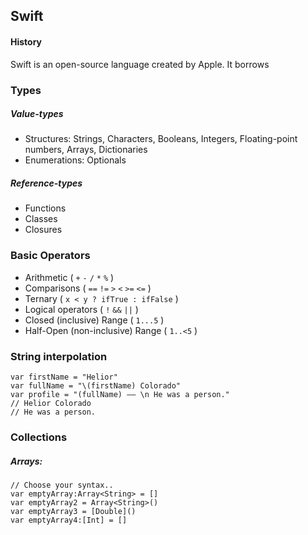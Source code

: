 ## Swift

#### History
Swift is an open-source language created by Apple. It borrows


### Types

##### Value-types
* Structures: Strings, Characters, Booleans, Integers, Floating-point numbers, Arrays, Dictionaries
* Enumerations: Optionals

##### Reference-types
* Functions
* Classes
* Closures



### Basic Operators
* Arithmetic ( `+` `-` `/` `*` `%` )
* Comparisons ( `==` `!=` `>` `<` `>=` `<=` )
* Ternary ( `x < y ? ifTrue : ifFalse` )
* Logical operators ( `!` `&&` `||` )
* Closed (inclusive) Range ( `1...5` )
* Half-Open (non-inclusive) Range ( `1..<5` )

### String interpolation
```
var firstName = "Helior"
var fullName = "\(firstName) Colorado"
var profile = "(fullName) —— \n He was a person."
// Helior Colorado
// He was a person.

```

### Collections

##### Arrays:
```
// Choose your syntax..
var emptyArray:Array<String> = []
var emptyArray2 = Array<String>()
var emptyArray3 = [Double]()
var emptyArray4:[Int] = []
```
